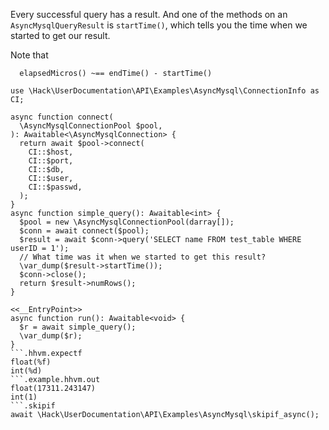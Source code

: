 Every successful query has a result. And one of the methods on an `AsyncMysqlQueryResult` is `startTime()`, which tells you the time when we started to get our result.

Note that 

```
  elapsedMicros() ~== endTime() - startTime()
```

```basic-usage.hack
use \Hack\UserDocumentation\API\Examples\AsyncMysql\ConnectionInfo as CI;

async function connect(
  \AsyncMysqlConnectionPool $pool,
): Awaitable<\AsyncMysqlConnection> {
  return await $pool->connect(
    CI::$host,
    CI::$port,
    CI::$db,
    CI::$user,
    CI::$passwd,
  );
}
async function simple_query(): Awaitable<int> {
  $pool = new \AsyncMysqlConnectionPool(darray[]);
  $conn = await connect($pool);
  $result = await $conn->query('SELECT name FROM test_table WHERE userID = 1');
  // What time was it when we started to get this result?
  \var_dump($result->startTime());
  $conn->close();
  return $result->numRows();
}

<<__EntryPoint>>
async function run(): Awaitable<void> {
  $r = await simple_query();
  \var_dump($r);
}
```.hhvm.expectf
float(%f)
int(%d)
```.example.hhvm.out
float(17311.243147)
int(1)
```.skipif
await \Hack\UserDocumentation\API\Examples\AsyncMysql\skipif_async();
```
